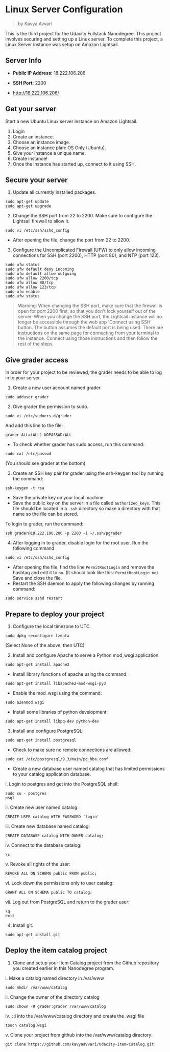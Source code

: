# Linux Server Configuration
> by Kavya Avvari

This is the third project for the Udacity Fullstack Nanodegree. This project involves securing and setting up a Linux server. To complete this project, a Linux Server instance was setup on Amazon Lightsail. 

## Server Info

* **Public IP Address:** 18.222.106.206

* **SSH Port:** 2200

* http://18.222.106.206/

## Get your server

Start a new Ubuntu Linux server instance on Amazon Lightsail.

1. Login
2. Create an instance. 
3. Choose an instance image.
4. Choose an instance plan: OS Only (Ubuntu).
5. Give your instance a unique name.
6. Create instance!
7. Once the instance has started up, connect to it using SSH.

## Secure your server

1. Update all currently installed packages. 
```
sudo apt-get update
sudo apt-get upgrade
```

2. Change the SSH port from 22 to 2200. Make sure to configure the Lightsail firewall to allow it.
```
sudo vi /etc/ssh/sshd_config
```
* After opening the file, change the port from 22 to 2200. 

3. Configure the Uncomplicated Firewall (UFW) to only allow incoming connections for SSH (port 2200), HTTP (port 80), and NTP (port 123).
```
sudo ufw status                 
sudo ufw default deny incoming  
sudo ufw default allow outgoing 
sudo ufw allow 2200/tcp         
sudo ufw allow 80/tcp
sudo ufw allow 123/tcp        
sudo ufw enable                 
sudo ufw status     
```
> Warning: When changing the SSH port, make sure that the firewall is open for port 2200 first, so that you don't lock yourself out of the server. When you change the SSH port, the Lightsail instance will no longer be accessible through the web app 'Connect using SSH' button. The button assumes the default port is being used. There are instructions on the same page for connecting from your terminal to the instance. Connect using those instructions and then follow the rest of the steps.

## Give grader access
In order for your project to be reviewed, the grader needs to be able to log in to your server.

1. Create a new user account named grader.
```
sudo adduser grader
```
2. Give grader the permission to sudo.
```
sudo vi /etc/sudoers.d/grader
```
And add this line to the file:
```
grader ALL=(ALL) NOPASSWD:ALL
```
* To check whether grader has sudo access, run this command:
```
sudo cat /etc/passwd
```
(You should see grader at the bottom)

3. Create an SSH key pair for grader using the ssh-keygen tool by running the command: 
```
ssh-keygen -t rsa
```
* Save the private key on your local machine
* Save the public key on the server in a file called ```authorized_keys```. This file should be located in a ```.ssh``` directory so make a directory with that name so the file can be stored. 

To login to grader, run the command:
```
ssh grader@18.222.106.206 -p 2200 -i ~/.ssh/pgrader
```
4. After logging in to grader, disable login for the root user. Run the following command:
```
sudo vi /etc/ssh/sshd_config
```
* After opening the file, find the line ```PermitRootLogin``` and remove the hashtag and edit it to ```no```. 
(It should look like this: ```PermitRootLogin no```) Save and close the file.  
* Restart the SSH daemon to apply the following changes by running command:
```
sudo service sshd restart
```

## Prepare to deploy your project
1. Configure the local timezone to UTC.
```
sudo dpkg-reconfigure tzdata
```
(Select None of the above, then UTC)

2.  Install and configure Apache to serve a Python mod_wsgi application.
```
sudo apt-get install apache2
```
* Install library functions of apache using the command:
```
sudo apt-get install libapache2-mod-wsgi-py3
```
* Enable the mod_wsgi using the command:
```
sudo a2enmod wsgi
```
* Install some libraries of python development:
```
sudo apt-get install libpq-dev python-dev
```
3. Install and configure PostgreSQL:
```
sudo apt-get install postgresql
```
* Check to make sure no remote connections are allowed:
```
sudo cat /etc/postgresql/9.3/main/pg_hba.conf
```
* Create a new database user named catalog that has limited permissions to your catalog application database.

i. Login to postgres and get into the PostgreSQL shell:
```
sudo su - postgres
psql
```
ii. Create new user named catalog:
```
CREATE USER catalog WITH PASSWORD 'login'
```
iii. Create new database named catalog:
```
CREATE DATABASE catalog WITH OWNER catalog;
```
iv. Connect to the database catalog:
```
\c
```
v. Revoke all rights of the user:
```
REVOKE ALL ON SCHEMA public FROM public;
```
vi. Lock down the permissions only to user catalog:
```
GRANT ALL ON SCHEMA public TO catalog;
```
vii. Log out from PostgreSQL and return to the grader user:
```
\q
exit
```

4. Install git.
```
sudo apt-get install git
```

## Deploy the item catalog project

1. Clone and setup your Item Catalog project from the Github repository you created earlier in this Nanodegree program.

i. Make a catalog named directory in /var/www
```
sudo mkdir /var/www/catalog
```
ii. Change the owner of the directory catalog
```
sudo chown -R grader:grader /var/www/catalog
```
iv. ```cd``` into the /var/www/catalog directory and create the .wsgi file
```
touch catalog.wsgi
```
v. Clone your project from github into the /var/www/catalog directory:
```
git clone https://github.com/kavyaavvari/Udacity-Item-Catalog.git
```

